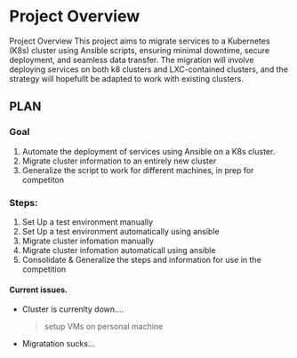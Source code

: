 # Project Overview

Project Overview
This project aims to migrate services to a Kubernetes (K8s) cluster using Ansible scripts, ensuring minimal downtime, secure deployment, and seamless data transfer. The migration will involve deploying services on both k8 clusters and LXC-contained clusters, and the strategy will hopefullt be adapted to work with existing clusters.

## PLAN
### Goal
1. Automate the deployment of services using Ansible on a K8s cluster.
2. Migrate cluster information to an entirely new cluster
3. Generalize the script to work for different machines, in prep for competiton   
### Steps:
1. Set Up a test environment manually
2. Set Up a test environment automatically using ansible
3. Migrate cluster infomation manually
4. Migrate cluster infomation automaticall using ansible
5. Consolidate & Generalize the steps and information for use in the competition



#### Current issues.
- Cluster is currenlty down....
    > setup VMs on personal machine

- Migratation sucks...